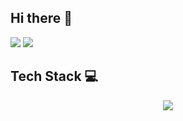 ## Hi there 👋
![](https://github-profile-summary-cards.vercel.app/api/cards/profile-details?username=a-urabayashi&theme=2077)
![](http://github-profile-summary-cards.vercel.app/api/cards/stats?username=a-urabayashi&theme=2077)


## Tech Stack 💻
<p align="center">
  <a href="https://skillicons.dev">
    <img src="https://skillicons.dev/icons?i=git,django,docker,python,typescript,js,webstorm,windows,anaconda,actix,apple,arch,aws,azure,d3,bash,fastapi,flask,gitlab,githubactions,linux,materialui,mysql,nginx,postgres,planetscale,terraform,supabase,postman,pycharm,pytorch,raspberrypi,react,redux,regex,rust,sqlite,supabase,selenium,terraform,vscode,ubuntu,neovim" />
  </a>
</p>

